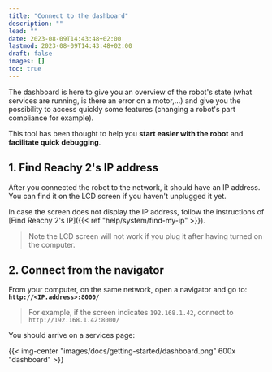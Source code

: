 ```yaml
---
title: "Connect to the dashboard"
description: ""
lead: ""
date: 2023-08-09T14:43:48+02:00
lastmod: 2023-08-09T14:43:48+02:00
draft: false
images: []
toc: true
---
```

The dashboard is here to give you an overview of the robot's state (what services are running, is there an error on a motor,...) and give you the possibility to access quickly some features (changing a robot's part compliance for example).

This tool has been thought to help you **start easier with the robot** and **facilitate quick debugging**.

## 1. Find Reachy 2's IP address

After you connected the robot to the network, it should have an IP address. You can find it on the LCD screen if you haven't unplugged it yet. 

In case the screen does not display the IP address, follow the instructions of [Find Reachy 2's IP]({{< ref "help/system/find-my-ip" >}}).

> Note the LCD screen will not work if you plug it after having turned on the computer.

## 2. Connect from the navigator

From your computer, on the same network, open a navigator and go to:  
**`http://<IP.address>:8000/`** 

> For example, if the screen indicates `192.168.1.42`, connect to `http://192.168.1.42:8000/` 

You should arrive on a services page:

{{< img-center "images/docs/getting-started/dashboard.png" 600x "dashboard" >}}